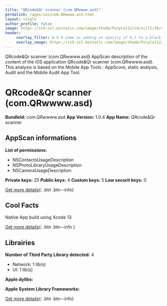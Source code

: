 ```yaml
---
title: "QRcode&Qr scanner (com.QRwwww.asd)"
permalink: /apps/ios/com.QRwwww.asd.html
layout: single
author_profile: false
image: https://is5-ssl.mzstatic.com/image/thumb/Purple112/v4/cc/71/30/cc7130c5-c8b4-a944-172c-add53a5a074e/AppIcon-0-0-1x_U007emarketing-0-0-0-7-0-0-sRGB-0-0-0-GLES2_U002c0-512MB-85-220-0-0.jpeg/512x512bb.jpg
header: 
     overlay_filter: 0.5 # same as adding an opacity of 0.5 to a black background
     overlay_image: https://is5-ssl.mzstatic.com/image/thumb/Purple112/v4/cc/71/30/cc7130c5-c8b4-a944-172c-add53a5a074e/AppIcon-0-0-1x_U007emarketing-0-0-0-7-0-0-sRGB-0-0-0-GLES2_U002c0-512MB-85-220-0-0.jpeg/512x512bb.jpg
---
```

QRcode&Qr scanner (com.QRwwww.asd) AppScan description of the content of the iOS application QRcode&Qr scanner (com.QRwwww.asd). This analysis is based on the Mobile App Tools : AppScore, static analysis, Audit and the Mobile Audit App Tool.

# QRcode&Qr scanner (com.QRwwww.asd)

**BundleId:** com.QRwwww.asd
**App Version:** 1.0.4
**App Name:** QRcode&Qr scanner


## AppScan informations 

**List of permissions:** 
- NSContactsUsageDescription
- NSPhotoLibraryUsageDescription
- NSCameraUsageDescription
  
  
**Private keys:** 25
**Public keys:** 4
**Custom keys:** 5
**Low securit keys:** 0
  
[Get more details](/pricing.html){: .btn .btn--info}

## Cool Facts

Native App
build using Xcode 13
  
[Get more details](/pricing.html){: .btn .btn--info }

## Librairies 
**Number of Third Party Library detected:** 4
- Network: 1 lib(s)
- UI: 1 lib(s)


**Apple dylibs:**


**Apple System Library Frameworks:**


  
[Get more details](/pricing.html){: .btn .btn--info}


